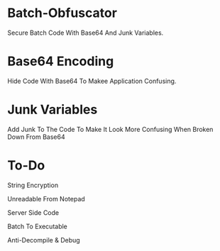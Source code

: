 # Batch-Obfuscator
Secure Batch Code With Base64 And Junk Variables.

# Base64 Encoding
Hide Code With Base64 To Makee Application Confusing.

# Junk Variables
Add Junk To The Code To Make It Look More Confusing When Broken Down From Base64

# To-Do
<p>String Encryption</p>
<p>Unreadable From Notepad</p>
<p>Server Side Code</p>
<p>Batch To Executable</p>
<p>Anti-Decompile & Debug</p>
